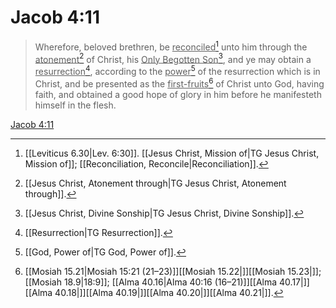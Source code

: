 # Jacob 4:11

> Wherefore, beloved brethren, be <u>reconciled</u>[^a] unto him through the <u>atonement</u>[^b] of Christ, his <u>Only Begotten Son</u>[^c], and ye may obtain a <u>resurrection</u>[^d], according to the <u>power</u>[^e] of the resurrection which is in Christ, and be presented as the <u>first-fruits</u>[^f] of Christ unto God, having faith, and obtained a good hope of glory in him before he manifesteth himself in the flesh.

[Jacob 4:11](https://www.churchofjesuschrist.org/study/scriptures/bofm/jacob/4?lang=eng&id=p11#p11)


[^a]: [[Leviticus 6.30|Lev. 6:30]]. [[Jesus Christ, Mission of|TG Jesus Christ, Mission of]]; [[Reconciliation, Reconcile|Reconciliation]].  
[^b]: [[Jesus Christ, Atonement through|TG Jesus Christ, Atonement through]].  
[^c]: [[Jesus Christ, Divine Sonship|TG Jesus Christ, Divine Sonship]].  
[^d]: [[Resurrection|TG Resurrection]].  
[^e]: [[God, Power of|TG God, Power of]].  
[^f]: [[Mosiah 15.21|Mosiah 15:21 (21–23)]][[Mosiah 15.22|]][[Mosiah 15.23|]]; [[Mosiah 18.9|18:9]]; [[Alma 40.16|Alma 40:16 (16–21)]][[Alma 40.17|]][[Alma 40.18|]][[Alma 40.19|]][[Alma 40.20|]][[Alma 40.21|]].  
